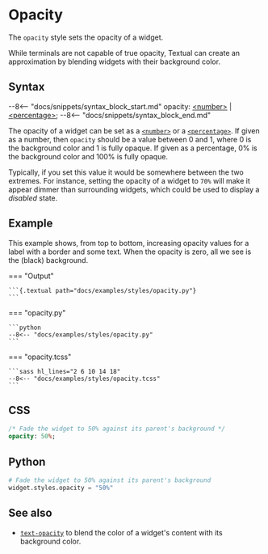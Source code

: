 # Opacity

The `opacity` style sets the opacity of a widget.

While terminals are not capable of true opacity, Textual can create an approximation by blending widgets with their background color.

## Syntax

--8<-- "docs/snippets/syntax_block_start.md"
opacity: <a href="../../css_types/number">&lt;number&gt;</a> | <a href="../../css_types/percentage">&lt;percentage&gt;</a>;
--8<-- "docs/snippets/syntax_block_end.md"

The opacity of a widget can be set as a [`<number>`](../css_types/number.md) or a [`<percentage>`](../css_types/percentage.md).
If given as a number, then `opacity` should be a value between 0 and 1, where 0 is the background color and 1 is fully opaque.
If given as a percentage, 0% is the background color and 100% is fully opaque.

Typically, if you set this value it would be somewhere between the two extremes.
For instance, setting the opacity of a widget to `70%` will make it appear dimmer than surrounding widgets, which could be used to display a *disabled* state.


## Example

This example shows, from top to bottom, increasing opacity values for a label with a border and some text.
When the opacity is zero, all we see is the (black) background.

=== "Output"

    ```{.textual path="docs/examples/styles/opacity.py"}
    ```

=== "opacity.py"

    ```python
    --8<-- "docs/examples/styles/opacity.py"
    ```

=== "opacity.tcss"

    ```sass hl_lines="2 6 10 14 18"
    --8<-- "docs/examples/styles/opacity.tcss"
    ```

## CSS

```sass
/* Fade the widget to 50% against its parent's background */
opacity: 50%;
```

## Python

```python
# Fade the widget to 50% against its parent's background
widget.styles.opacity = "50%"
```

## See also

 - [`text-opacity`](./text_opacity.md) to blend the color of a widget's content with its background color.
